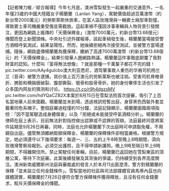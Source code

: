 【記者陳力維／綜合報導】今年七月底，澳洲雪梨發生一起嚴重的交通意外，一名年僅23歲的中國大陸籍女子楊蘭蘭（Lanlan Yang），駕駛價值超過百萬澳幣（約新台幣2000萬元）的勞斯萊斯休旅車，在富人區玫瑰灣與一輛賓士廂型車對撞，導致賓士車司機嚴重受傷並需截肢。這起車禍不僅因涉事車輛與人物背景引發關注，更因為網路上瘋傳的「天價保釋金」（澳幣7000萬元，約新台幣13.68億元）傳聞而登上新聞頭條。中央社引述外媒報導，該起車禍發生後，楊蘭蘭當場接受警方酒精呼氣測試，結果呈陽性。然而，她後續拒絕再次接受測試，並被警方當場逮捕。隨後，網路盛傳楊蘭蘭為獲保釋，繳納了高達7000萬澳幣（約新台幣13.68億元）的「天價保釋金」，結果引發華人圈網路熱議。楊蘭蘭這件事徹底颠覆了我對財富的認知。什麼叫『富得無法想像』？就是那種一千萬輩子都花不完的錢！ pic.twitter.com/AAy4guIcbo澳大利亚悉尼，酒驾肇事致人重伤的华裔司机杨兰兰（音译）被警方逮捕，其价值上百万澳元的劳斯莱斯也被注销。受害司机脊椎骨折、脾脏和横膈膜破裂、腹部撕裂、髋骨和股骨骨折。她的身份奢侈生活也引发了众多国内网友的猜测和讨论。 https://t.co/r9h4dgzsMV pic.twitter.com/hdYQaCZB2X本案於8月15日在雪梨法院首次提審，吸引了上百名當地華人前來圍觀。楊蘭蘭並未到場，透過視訊短暫出庭，身穿黑色西裝外套並戴著同色系帽子。整個庭審過程僅約10分鐘，法庭記錄顯示，楊蘭蘭面臨兩項指控：「因不當駕駛造成身體傷害」以及「拒絕或未能接受呼氣酒精分析」。楊蘭蘭的律師在庭上表示，目前無法針對指控做出認罪或不認罪的答辯。法庭最終同意將案件延期至9月26日再審。同時，法庭也允許楊蘭蘭下次出庭時可申請豁免權，不用親自出庭。儘管無須繳納鉅額保釋金，楊蘭蘭的保釋條件卻相當嚴格。根據警方規定，她必須遵守以下幾項要求：每週一、三、五的上午8時至晚上8時期間，須向玫瑰灣警察局報到。必須交出護照，且不得申請新護照。晚上9時至隔日早上6時期間，不得離開住所。禁止駕駛任何車輛。目前，楊蘭蘭已返回她在雪梨東區的頂層公寓，等待下次庭審。此案後續發展及其背後的爭議，仍持續受到各界高度關注。澳洲新南威爾斯州法庭與審裁處的發言人於本月11出面澄清，警方對楊蘭蘭的保釋「並未設立任何金錢條件」。雪梨當地的社區與司法部媒體官員馬蒂內茲也向媒體證實，楊蘭蘭於7月26日便符合警方保釋條件獲得釋放，且沒有任何金錢要求，駁斥天價保釋金的傳聞。